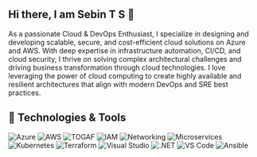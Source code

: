 ## Hi there, I am Sebin T S 👋
As a passionate Cloud & DevOps Enthusiast, I specialize in designing and developing scalable, secure, and cost-efficient cloud solutions on Azure and AWS. With deep expertise in infrastructure automation, CI/CD, and cloud security, I thrive on solving complex architectural challenges and driving business transformation through cloud technologies. I love leveraging the power of cloud computing to create highly available and resilient architectures that align with modern DevOps and SRE best practices.

## 🔧 Technologies & Tools
![Azure](https://img.shields.io/badge/-Azure-0089D6?style=flat&logo=microsoft-azure&logoColor=white)  ![AWS](https://img.shields.io/badge/-AWS-232F3E?style=flat&logo=amazon-aws&logoColor=white)   ![TOGAF](https://img.shields.io/badge/TOGAF-Enterprise%20Architecture-blue) ![IAM](https://img.shields.io/badge/IAM-Identity%20&%20Access-orange) ![Networking](https://img.shields.io/badge/Networking-Architecture-green) ![Microservices](https://img.shields.io/badge/Microservices-Architecture-blue)  ![Kubernetes](https://img.shields.io/badge/Kubernetes-Orchestration-blue?logo=kubernetes) ![Terraform](https://img.shields.io/badge/Terraform-IaC-purple?logo=terraform)   ![Visual Studio](https://img.shields.io/badge/-Visual%20Studio-5C2D91?style=flat&logo=visual-studio&logoColor=white) ![.NET](https://img.shields.io/badge/-.NET-512BD4?style=flat&logo=.NET&logoColor=white)   ![VS Code](https://img.shields.io/badge/-VS%20Code-007ACC?style=flat&logo=visual-studio-code&logoColor=white) ![Ansible](https://img.shields.io/badge/Ansible-Automation-red?logo=ansible)
<!--
**sebints001/sebints001** is a ✨ _special_ ✨ repository because its `README.md` (this file) appears on your GitHub profile.

Here are some ideas to get you started:

- 🔭 I’m currently working on ...
- 🌱 I’m currently learning ...
- 👯 I’m looking to collaborate on ...
- 🤔 I’m looking for help with ...
- 💬 Ask me about ...
-  🚀 About Me
- 📫 How to reach me: ...
- 😄 Pronouns: ...
- ⚡ Fun fact: ...
-->
